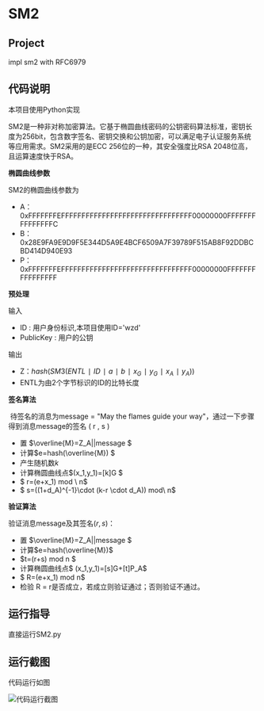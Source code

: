 # SM2

## Project
 impl sm2 with RFC6979

## 代码说明
本项目使用Python实现



SM2是一种非对称加密算法。它基于椭圆曲线密码的公钥密码算法标准，密钥长度为256bit，包含数字签名、密钥交换和公钥加密，可以满足电子认证服务系统等应用需求。SM2采用的是ECC 256位的一种，其安全强度比RSA 2048位高，且运算速度快于RSA。



**椭圆曲线参数**

SM2的椭圆曲线参数为

- A：0xFFFFFFFEFFFFFFFFFFFFFFFFFFFFFFFFFFFFFFFF00000000FFFFFFFFFFFFFFFC
- B：0x28E9FA9E9D9F5E344D5A9E4BCF6509A7F39789F515AB8F92DDBCBD414D940E93
- P：0xFFFFFFFEFFFFFFFFFFFFFFFFFFFFFFFFFFFFFFFF00000000FFFFFFFFFFFFFFFF  
  

**预处理**

输入

- ID : 用户身份标识,本项目使用ID='wzd'
- PublicKey : 用户的公钥

输出

- Z：$hash(SM3(ENTL∣ID∣a∣b∣x_G∣y_G∣x_A∣y_A))$
- ENTL为由2个字节标识的ID的比特长度

**签名算法**

​	待签名的消息为message = "May the flames guide your way"，通过一下步骤得到消息message的签名 ( r , s ) 

- 置  $\overline{M}=Z_A||message $
- 计算$e=hash(\overline{M}) $
- 产生随机数$k$
- 计算椭圆曲线点$(x_1,y_1)=[k]G $
- $ r=(e+x_1) mod \ n$
- $ s=((1+d_A)^{-1}\cdot (k-r \cdot d_A)) mod\ n$

**验证算法**

验证消息message及其签名$( r , s )$：

- 置 $\overline{M}=Z_A||message $
- 计算$e=hash(\overline{M})$
- $t=(r+s) mod  n $
- 计算椭圆曲线点$ (x_1,y_1)=[s]G+[t]P_A$
- $ R=(e+x_1) mod  n$
- 检验 R = r是否成立，若成立则验证通过；否则验证不通过。

    



## 运行指导
直接运行SM2.py

## 运行截图
代码运行如图

![代码运行截图](https://github.com/wzd12138/Cyberspace-Security-Innovation-and-Entrepreneurship-Practice-Course/blob/main/image/SM2/SM2.png)